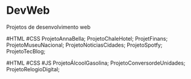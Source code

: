 # DevWeb
Projetos de desenvolvimento web

#HTML #CSS
ProjetoAnnaBella;
ProjetoChaleHotel;
ProjetFinans;
ProjetoMuseuNacional;
ProjetoNoticiasCidades;
ProjetoSpotfy;
ProjetoTecBlog;

#HTML #CSS #JS
ProjetoÁlcoolGasolina;
ProjetoConversordeUnidades;
ProjetoRelogioDigital;
